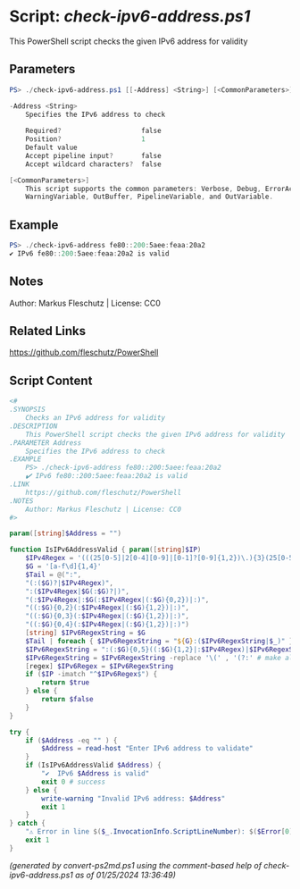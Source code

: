Script: *check-ipv6-address.ps1*
========================

This PowerShell script checks the given IPv6 address for validity

Parameters
----------
```powershell
PS> ./check-ipv6-address.ps1 [[-Address] <String>] [<CommonParameters>]

-Address <String>
    Specifies the IPv6 address to check
    
    Required?                    false
    Position?                    1
    Default value                
    Accept pipeline input?       false
    Accept wildcard characters?  false

[<CommonParameters>]
    This script supports the common parameters: Verbose, Debug, ErrorAction, ErrorVariable, WarningAction, 
    WarningVariable, OutBuffer, PipelineVariable, and OutVariable.
```

Example
-------
```powershell
PS> ./check-ipv6-address fe80::200:5aee:feaa:20a2
✔️ IPv6 fe80::200:5aee:feaa:20a2 is valid

```

Notes
-----
Author: Markus Fleschutz | License: CC0

Related Links
-------------
https://github.com/fleschutz/PowerShell

Script Content
--------------
```powershell
<#
.SYNOPSIS
	Checks an IPv6 address for validity
.DESCRIPTION
	This PowerShell script checks the given IPv6 address for validity
.PARAMETER Address
	Specifies the IPv6 address to check
.EXAMPLE
	PS> ./check-ipv6-address fe80::200:5aee:feaa:20a2
	✔️ IPv6 fe80::200:5aee:feaa:20a2 is valid
.LINK
	https://github.com/fleschutz/PowerShell
.NOTES
	Author: Markus Fleschutz | License: CC0
#>

param([string]$Address = "")

function IsIPv6AddressValid { param([string]$IP)
    $IPv4Regex = '(((25[0-5]|2[0-4][0-9]|[0-1]?[0-9]{1,2})\.){3}(25[0-5]|2[0-4][0-9]|[0-1]?[0-9]{1,2}))'
    $G = '[a-f\d]{1,4}'
    $Tail = @(":",
    "(:($G)?|$IPv4Regex)",
    ":($IPv4Regex|$G(:$G)?|)",
    "(:$IPv4Regex|:$G(:$IPv4Regex|(:$G){0,2})|:)",
    "((:$G){0,2}(:$IPv4Regex|(:$G){1,2})|:)",
    "((:$G){0,3}(:$IPv4Regex|(:$G){1,2})|:)",
    "((:$G){0,4}(:$IPv4Regex|(:$G){1,2})|:)")
    [string] $IPv6RegexString = $G
    $Tail | foreach { $IPv6RegexString = "${G}:($IPv6RegexString|$_)" }
    $IPv6RegexString = ":(:$G){0,5}((:$G){1,2}|:$IPv4Regex)|$IPv6RegexString"
    $IPv6RegexString = $IPv6RegexString -replace '\(' , '(?:' # make all groups non-capturing
    [regex] $IPv6Regex = $IPv6RegexString
    if ($IP -imatch "^$IPv6Regex$") {
    	return $true
    } else {
    	return $false
    }
}

try {
	if ($Address -eq "" ) {
		$Address = read-host "Enter IPv6 address to validate"
	}
	if (IsIPv6AddressValid $Address) {
		"✔️  IPv6 $Address is valid"
		exit 0 # success
	} else {
		write-warning "Invalid IPv6 address: $Address"
		exit 1
	}
} catch {
	"⚠️ Error in line $($_.InvocationInfo.ScriptLineNumber): $($Error[0])"
	exit 1
}
```

*(generated by convert-ps2md.ps1 using the comment-based help of check-ipv6-address.ps1 as of 01/25/2024 13:36:49)*
